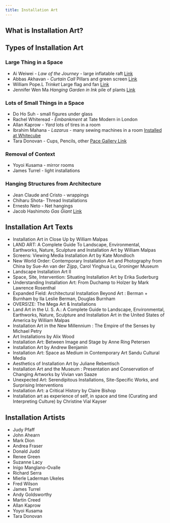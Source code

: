 ```yaml
---
title: Installation Art
---
```


## What is Installation Art?

## Types of Installation Art

### Large Thing in a Space

- Ai Weiwei - _Law of the Journey_ - large inflatable raft [Link](https://artpil.com/news/law-of-the-journey-ai-weiwei/)
- Abbas Akhavan - _Curtain Call_ Pillars and green screen [Link](https://chisenhale.org.uk/audio-video/abbas-akhavan/)
- William Pope.L _Trinket_ Large flag and fan [Link](https://www.moca.org/exhibition/william-popel-trinket)
- Jennifer Wen Ma _Hanging Garden in Ink_ pile of plants [Link](https://fpa319w.wordpress.com/2014/12/02/critical-review-unscrolled-2/)

### Lots of Small Things in a Space

- Do Ho Suh - small figures under glass
- Rachel Whiteread - _Embankment_ at Tate Modern in London
- Allan Kaprow - _Yard_ lots of tires in a room
- Ibrahim Mahana - _Lazarus_ - many sewing machines in a room [Installed at Whitecube](https://www.whitecube.com/gallery-exhibitions/lazarus)
- Tara Donovan - Cups, Pencils, other [Pace Gallery Link](https://www.pacegallery.com/artists/tara-donovan/)

### Removal of Context

- Yoyoi Kusama - mirror rooms
- James Turrel - light installations

### Hanging Structures from Architecture

- Jean Claude and Cristo - wrappings
- Chiharu Shota- Thread Installations
- Ernesto Neto - Net hangings
- Jacob Hashimoto _Gas Giant_ [Link](https://www.latimes.com/entertainment/arts/culture/la-et-cm-art-review-jacob-hashimoto-moca-pacific-design-center-20140311-story.html)


## Installation Art Texts

- Installation Art in Close Up by William Malpas
- LAND ART: A Complete Guide To Landscape, Environmental, Earthworks, Nature, Sculpture and Installation Art by William Malpas
- Screens: Viewing Media Installation Art by Kate Mondloch
- New World Order: Contemporary Installation Art and Photography from China by Sue-An van der Zijpp, Carol Yinghua Lu, Groninger Museum
- Landscape Installation Art II
- Space, Site, Intervention: Situating Installation Art by Erika Suderburg
- Understanding Installation Art: From Duchamp to Holzer by Mark Lawrence Rosenthal
- Expanded Field: Architectural Installation Beyond Art : Berman + Burnham by Ila Leslie Berman, Douglas Burnham
- OVERS!ZE: The Mega Art & Installations
- Land Art in the U. S. A.: A Complete Guide to Landscape, Environmental, Earthworks, Nature, Sculpture and Installation Art in the United States of America by William Malpas
- Installation Art in the New Millennium : The Empire of the Senses by Michael Petry
- Art Installations by Alix Wood
- Installation Art: Between Image and Stage by Anne Ring Petersen
- Installation Art by Andrew Benjamin
- Installation Art: Space as Medium in Contemporary Art Sandu Cultural Media
- Aesthetics of Installation Art by Juliane Rebentisch
- Installation Art and the Museum : Presentation and Conservation of Changing Artworks by Vivian van Saaze
- Unexpected Art: Serendipitous Installations, Site-Specific Works, and Surprising Interventions
- Installation Art: a Critical History by Claire Bishop
- Installation art as experience of self, in space and time (Curating and Interpreting Culture) by Christine Vial Kayser

## Installation Artists

- Judy Pfaff
- John Ahearn
- Mark Dion
- Andrea Fraser
- Donald Judd
- Renee Green
- Suzanne Lacy
- Inigo Manglano-Ovalle
- Richard Serra
- Mierle Laderman Ukeles
- Fred Wilson
- James Turrel
- Andy Goldsworthy
- Martin Creed
- Allan Kaprow
- Yoyoi Kusama
- Tara Donovan